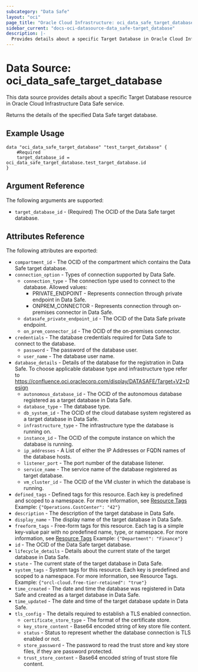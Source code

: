 ```yaml
---
subcategory: "Data Safe"
layout: "oci"
page_title: "Oracle Cloud Infrastructure: oci_data_safe_target_database"
sidebar_current: "docs-oci-datasource-data_safe-target_database"
description: |-
  Provides details about a specific Target Database in Oracle Cloud Infrastructure Data Safe service
---
```


# Data Source: oci_data_safe_target_database
This data source provides details about a specific Target Database resource in Oracle Cloud Infrastructure Data Safe service.

Returns the details of the specified Data Safe target database.


## Example Usage

```hcl
data "oci_data_safe_target_database" "test_target_database" {
	#Required
	target_database_id = oci_data_safe_target_database.test_target_database.id
}
```

## Argument Reference

The following arguments are supported:

* `target_database_id` - (Required) The OCID of the Data Safe target database.


## Attributes Reference

The following attributes are exported:

* `compartment_id` - The OCID of the compartment which contains the Data Safe target database.
* `connection_option` - Types of connection supported by Data Safe.
	* `connection_type` - The connection type used to connect to the database. Allowed values:
		* PRIVATE_ENDPOINT - Represents connection through private endpoint in Data Safe.
		* ONPREM_CONNECTOR - Represents connection through on-premises connector in Data Safe. 
	* `datasafe_private_endpoint_id` - The OCID of the Data Safe private endpoint.
	* `on_prem_connector_id` - The OCID of the on-premises connector.
* `credentials` - The database credentials required for Data Safe to connect to the database.
	* `password` - The password of the database user.
	* `user_name` - The database user name.
* `database_details` - Details of the database for the registration in Data Safe. To choose applicable database type and infrastructure type refer to  https://confluence.oci.oraclecorp.com/display/DATASAFE/Target+V2+Design 
	* `autonomous_database_id` - The OCID of the autonomous database registered as a target database in Data Safe.
	* `database_type` - The database type.
	* `db_system_id` - The OCID of the cloud database system registered as a target database in Data Safe.
	* `infrastructure_type` - The infrastructure type the database is running on.
	* `instance_id` - The OCID of the compute instance on which the database is running.
	* `ip_addresses` - A List of either the IP Addresses or FQDN names of the database hosts. 
	* `listener_port` - The port number of the database listener.
	* `service_name` - The service name of the database registered as target database.
	* `vm_cluster_id` - The OCID of the VM cluster in which the database is running.
* `defined_tags` - Defined tags for this resource. Each key is predefined and scoped to a namespace. For more information, see [Resource Tags](https://docs.cloud.oracle.com/iaas/Content/General/Concepts/resourcetags.htm)  Example: `{"Operations.CostCenter": "42"}` 
* `description` - The description of the target database in Data Safe.
* `display_name` - The display name of the target database in Data Safe.
* `freeform_tags` - Free-form tags for this resource. Each tag is a simple key-value pair with no predefined name, type, or namespace. For more information, see [Resource Tags](https://docs.cloud.oracle.com/iaas/Content/General/Concepts/resourcetags.htm)  Example: `{"Department": "Finance"}` 
* `id` - The OCID of the Data Safe target database.
* `lifecycle_details` - Details about the current state of the target database in Data Safe.
* `state` - The current state of the target database in Data Safe.
* `system_tags` - System tags for this resource. Each key is predefined and scoped to a namespace. For more information, see Resource Tags. Example: `{"orcl-cloud.free-tier-retained": "true"}` 
* `time_created` - The date and time the database was registered in Data Safe and created as a target database in Data Safe.
* `time_updated` - The date and time of the target database update in Data Safe.
* `tls_config` - The details required to establish a TLS enabled connection.
	* `certificate_store_type` - The format of the certificate store.
	* `key_store_content` - Base64 encoded string of key store file content.
	* `status` - Status to represent whether the database connection is TLS enabled or not.
	* `store_password` - The password to read the trust store and key store files, if they are password protected.
	* `trust_store_content` - Base64 encoded string of trust store file content.

